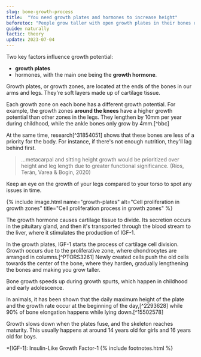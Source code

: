 ```yaml
---
slug: bone-growth-process
title:  "You need growth plates and hormones to increase height"
beforetoc: "People grow taller with open growth plates in their bones under the influence of growth hormone."
guide: naturally 
tactic: theory
update: 2023-07-04
---
```

Two key factors influence growth potential: 
- **growth plates**
- hormones, with the main one being the **growth hormone**. 

Growth plates, or growth zones, are located at the ends of the bones in our arms and legs. They're soft layers made up of cartilage tissue.

Each growth zone on each bone has a different growth potential. For example, the growth zones **around the knees** have a higher growth potential than other zones in the legs. They lengthen by 10mm per year during childhood, while the ankle bones only grow by 4mm.[^bbc]

At the same time, research[^31854051] shows that these bones are less of a priority for the body. For instance, if there's not enough nutrition, they'll lag behind first.

>...metacarpal and sitting height growth would be prioritized over height and leg length due to greater functional significance. (Ríos, Terán, Varea & Bogin, 2020)

Keep an eye on the growth of your legs compared to your torso to spot any issues in time.

{% include image.html name="growth-plates" alt="Cell proliferation in growth zones" title="Cell proliferation process in growth zones" %}

The growth hormone causes cartilage tissue to divide. Its secretion occurs in the pituitary gland, and then it's transported through the blood stream to the liver, where it stimulates the production of IGF-1.

In the growth plates, IGF-1 starts the process of cartilage cell division. Growth occurs due to the proliferative zone, where chondrocytes are arranged in columns.[^PTORS3261] Newly created cells push the old cells towards the center of the bone, where they harden, gradually lengthening the bones and making you grow taller.

Bone growth speeds up during growth spurts, which happen in childhood and early adolescence.

In animals, it has been shown that the daily maximum height of the plate and the growth rate occur at the beginning of the day,[^2293628] while 90% of bone elongation happens while lying down.[^15502578]

Growth slows down when the plates fuse, and the skeleton reaches maturity. This usually happens at around 14 years old for girls and 16 years old for boys.

*[IGF-1]: Insulin-Like Growth Factor-1
{% include footnotes.html %}

